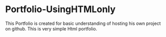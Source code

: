 # Portfolio-UsingHTMLonly
This Portfolio is created for basic understanding of hosting his own project on github. This is very simple Html portfolio. 
